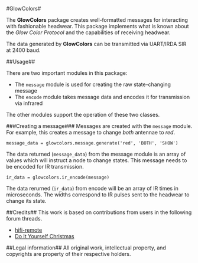 #GlowColors#

The **GlowColors** package creates well-formatted messages for interacting with fashionable headwear. This package implements what is known about the *Glow Color Protocol* and the capabilities of receiving headwear.

The data generated by **GlowColors** can be transmitted via UART/IRDA SIR at 2400 baud.

##Usage##

There are two important modules in this package:

* The `message` module is used for creating the raw state-changing message
* The `encode` module takes message data and encodes it for transmission via infrared

The other modules support the operation of these two classes.

###Creating a message###
Messages are created with the `message` module. For example, this creates a message to change *both* antennae to *red*.

`message_data = glowcolors.message.generate('red', 'BOTH', 'SHOW')`

The data returned (`message_data`) from the message module is an array of values which will instruct a node to change states. This message needs to be encoded for IR transmission.

`ir_data = glowcolors.ir_encode(message)`

The data rerurned (`ir_data`) from encode will be an array of IR times in microseconds. The widths correspond to IR pulses sent to the headwear to change its state.

##Credits##
This work is based on contributions from users in the following forum threads.

* [hifi-remote](http://www.hifi-remote.com/forums/viewtopic.php?t=14541)
* [Do It Yourself Christmas](http://doityourselfchristmas.com/forums/showthread.php?20818-Ear-to-Ear-Networking)

##Legal information##
All original work, intellectual property, and copyrights are property of their respective holders.

